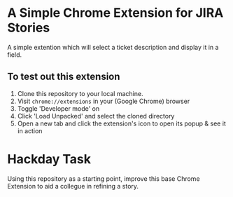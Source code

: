 # A Simple Chrome Extension for JIRA Stories
A simple extention which will select a ticket description and display it in a field.

## To test out this extension
1. Clone this repository to your local machine.
2. Visit `chrome://extensions` in your (Google Chrome) browser
3. Toggle 'Developer mode' on
4. Click 'Load Unpacked' and select the cloned directory
5. Open a new tab and click the extension's icon to open its popup & see it in action

# Hackday Task
Using this repository as a starting point, improve this base Chrome Extension to aid a collegue in refining a story.
